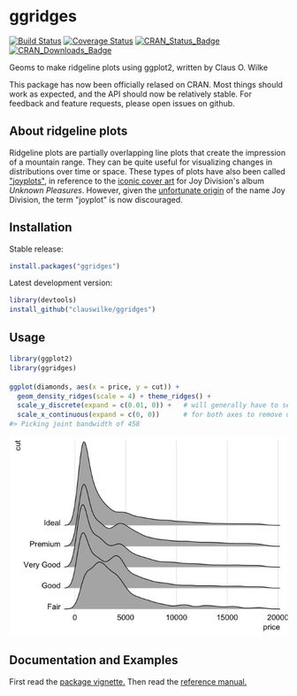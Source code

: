 
<!-- README.md is generated from README.Rmd. Please edit that file -->
ggridges
========

[![Build Status](https://travis-ci.org/clauswilke/ggridges.svg?branch=master)](https://travis-ci.org/clauswilke/ggridges) [![Coverage Status](https://img.shields.io/codecov/c/github/clauswilke/ggridges/master.svg)](https://codecov.io/github/clauswilke/ggridges?branch=master) [![CRAN\_Status\_Badge](http://www.r-pkg.org/badges/version/ggridges)](https://CRAN.R-project.org/package=ggridges) [![CRAN\_Downloads\_Badge](http://cranlogs.r-pkg.org/badges/grand-total/ggridges?color=brightgreen)](http://cranlogs.r-pkg.org/downloads/total/last-month/ggridges)

Geoms to make ridgeline plots using ggplot2, written by Claus O. Wilke

This package has now been officially relased on CRAN. Most things should work as expected, and the API should now be relatively stable. For feedback and feature requests, please open issues on github.

About ridgeline plots
---------------------

Ridgeline plots are partially overlapping line plots that create the impression of a mountain range. They can be quite useful for visualizing changes in distributions over time or space. These types of plots have also been called ["joyplots"](https://twitter.com/JennyBryan/status/856674638981550080), in reference to the [iconic cover art](https://blogs.scientificamerican.com/sa-visual/pop-culture-pulsar-origin-story-of-joy-division-s-unknown-pleasures-album-cover-video/) for Joy Division's album *Unknown Pleasures*. However, given the [unfortunate origin](https://en.wikipedia.org/wiki/House_of_Dolls) of the name Joy Division, the term "joyplot" is now discouraged.

Installation
------------

Stable release:

``` r
install.packages("ggridges")
```

Latest development version:

``` r
library(devtools)
install_github("clauswilke/ggridges")
```

Usage
-----

``` r
library(ggplot2)
library(ggridges)
    
ggplot(diamonds, aes(x = price, y = cut)) +
  geom_density_ridges(scale = 4) + theme_ridges() +
  scale_y_discrete(expand = c(0.01, 0)) +   # will generally have to set the `expand` option
  scale_x_continuous(expand = c(0, 0))      # for both axes to remove unneeded padding
#> Picking joint bandwidth of 458
```

![](man/figures/README-diamonds-1.png)

Documentation and Examples
--------------------------

First read the [package vignette.](https://cran.r-project.org/web/packages/ggridges/vignettes/introduction.html) Then read the [reference manual.](https://cran.r-project.org/web/packages/ggridges/ggridges.pdf)

